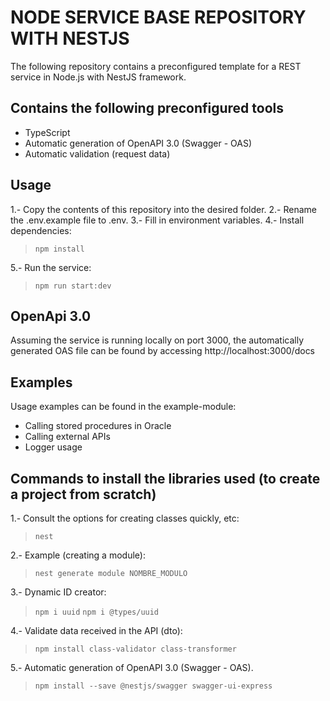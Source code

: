 # NODE SERVICE BASE REPOSITORY WITH NESTJS
The following repository contains a preconfigured template for a REST service in Node.js with NestJS framework.

## Contains the following preconfigured tools
- TypeScript
- Automatic generation of OpenAPI 3.0 (Swagger - OAS)
- Automatic validation (request data)

## Usage
1.- Copy the contents of this repository into the desired folder.
2.- Rename the .env.example file to .env.
3.- Fill in environment variables.
4.- Install dependencies:
> `npm install`

5.- Run the service:

> `npm run start:dev`

## OpenApi 3.0
Assuming the service is running locally on port 3000, the automatically generated OAS file can be found by accessing http://localhost:3000/docs

## Examples
Usage examples can be found in the example-module:

- Calling stored procedures in Oracle
- Calling external APIs
- Logger usage

## Commands to install the libraries used (to create a project from scratch)
1.- Consult the options for creating classes quickly, etc:
> `nest`

2.- Example (creating a module):
> `nest generate module NOMBRE_MODULO`

3.- Dynamic ID creator:
> `npm i uuid`
> `npm i @types/uuid`

4.- Validate data received in the API (dto):
> `npm install class-validator class-transformer`

5.- Automatic generation of OpenAPI 3.0 (Swagger - OAS).
> `npm install --save @nestjs/swagger swagger-ui-express`

